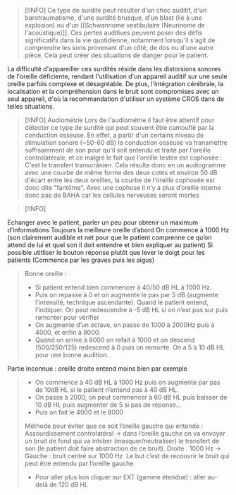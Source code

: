 >[!INFO]
>Ce type de surdité peut résulter d'un choc auditif, d'un barotraumatisme, d'une surdité brusque, d'un blast (lié à une explosion) ou d'un [[Schwannome vestibulaire (Neurinome de l'acoustique)]]. Ces pertes auditives peuvent poser des défis significatifs dans la vie quotidienne, notamment lorsqu'il s'agit de comprendre les sons provenant d'un côté, de dos ou d'une autre pièce. Cela peut créer des situations de danger pour le patient.
>
 La difficulté d'appareiller ces surdités réside dans les distorsions sonores de l'oreille déficiente, rendant l'utilisation d'un appareil auditif sur une seule oreille parfois complexe et désagréable. De plus, l'intégration cérébrale, la localisation et la compréhension dans le bruit sont compromises avec un seul appareil, d'où la recommandation d'utiliser un système CROS dans de telles situations.

>[!INFO] Audiométrie
>Lors de l'audiométrie il faut être attentif pour détecter ce type de surdité qui peut souvent être camouflé par la conduction osseuse. En effet, a partir d'un certains niveau de stimulation sonore (~50-60 dB) la conduction osseuse va transmettre suffisamment de son pour qu'il soit entendu et traité par l'oreille controlatérale, et ce malgré le fait que l'oreille testée est cophosée : C'est le transfert transcrânien.
>Cela résulte donc en un audiogramme avec une courbe de même forme des deux cotés et environ 50 dB d'écart entre les deux oreilles, la courbe de l'oreille cophosée est donc dite "fantôme".
> Avec une cophose il n’y a plus d’oreille interne donc pas de BAHA car les cellules nerveuses seront mortes

>[!INFO]
>
Echanger avec le patient, parler un peu pour obtenir un maximum d’informations
Toujours la meilleure oreille d’abord
On commence à 1000 Hz (son clairement audible et net pour que le patient comprenne ce qu’on attend de lui et quel son il doit entendre et bien expliquer au patient)
Si possible utitliser le bouton réponse plutôt que lever le doigt pour les patients
(Commence par les graves puis les aigus)  
>
>Bonne oreille : 
>- Si patient entend bien commencer à 40/50 dB HL à 1000 Hz.
>- Puis on repasse à 0 et on augmente le pas par 5 dB (augmente l’intensité, technique ascendante). Quand le patient entend, l’indiquer. On peut redescendre à -5 dB HL si on n’est pas sur puis remonter pour vérifier 
>- On augmente d’un octave, on passe de 1000 à 2000Hz puis à 4000, et enfin à 8000.
>- Quand on arrive à 8000 on refait à 1000 et on descend (500/250/125) redescend à 0 puis on remonte 
> On a 5 à 10 dB HL pour une bonne audition.
> 
Partie inconnue : oreille droite entend moins bien par exemple
>- On commence à 40 dB HL à 1000 Hz puis on augmente par pas de 10dB HL si le patient n’entend pas à 40 dB HL.
>- On passe à 2000, on peut commencer à 60 dB HL puis baisser de 10 dB HL puis augmenter de 5 si pas de réponse…
>- Puis on fait le 4000 et le 8000
>
>Méthode pour éviter que ce soit l’oreille gauche qui entende :
Assourdissement controlatéral -> dans l’oreille gauche on va envoyer un bruit de fond qui va inhiber (masquer/neutraliser) le transfert de son (le patient doit faire abstraction de ce bruit). Droite : 1000 Hz -> Gauche : bruit centré sur 1000 Hz 
Le but c’est de recouvrir le bruit qui peut être entendu par l’oreille gauche
>- Pour aller plus loin cliquer sur EXT (gamme étendue) : aller au-delà de 120 dB HL


